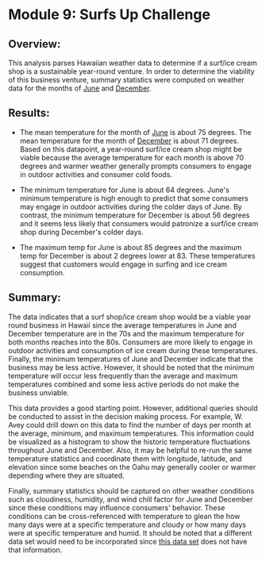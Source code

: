 # Module 9: Surfs Up Challenge

## Overview:

This analysis parses Hawaiian weather data to determine if a surf/ice cream shop is a sustainable year-round venture.  In order to determine the viability of this business venture, summary statistics were computed on weather data for the months of [June](https://github.com/laurlen2112/surfs_up/blob/main/resources/june_query.png) and [December](https://github.com/laurlen2112/surfs_up/blob/main/resources/dec_query.png).  

## Results:

* The mean temperature for the month of [June](https://github.com/laurlen2112/surfs_up/blob/main/resources/june_stats.png) is about 75 degrees.  The mean temperature for the month of [December](https://github.com/laurlen2112/surfs_up/blob/main/resources/dec_stats.png) is about 71 degrees.  Based on this datapoint, a year-round surf/ice cream shop might be viable because the average temperature for each month is above 70 degrees and warmer weather generally prompts consumers to engage in outdoor activities and consumer cold foods.

* The minimum temperature for June is about 64 degrees.  June's minimum temperature is high enough to predict that some consumers may engage in outdoor activities during the colder days of June.  By contrast, the minimum temperature for December is about 56 degrees and it seems less likely that consumers would patronize a surf/ice cream shop during December's colder days.  

* The maximum temp for June is about 85 degrees and the maximum temp for December is about 2 degrees lower at 83.  These temperatures suggest that customers would engage in surfing and ice cream consumption.

## Summary:

The data indicates that a surf shop/ice cream shop would be a viable year round business in Hawaii since the average temperatures in June and December temperature are in the 70s and the maximum temperature for both months reaches into the 80s.  Consumers are more likely to engage in outdoor activities and consumption of ice cream during these temperatures.  Finally, the minimum temperatures of June and December indicate that the business may be less active.  However, it should be noted that the minimum temperature will occur less frequently than the average and maximum temperatures combined and some less active periods do not make the business unviable.

This data provides a good starting point.  However, additional queries should be conducted to assist in the decision making process. For example, W. Avey could drill down on this data to find the number of days per month at the average, minimum, and maximum temperatures.  This information could be visualized as a histogram to show the historic temperature fluctuations throughout June and December.  Also, it may be helpful to re-run the same temperature statistics and coordinate them with longitude, latitude, and elevation since some beaches on the Oahu may generally cooler or warmer depending where they are situated.

Finally, summary statistics should be captured on other weather conditions such as cloudiness, humidity, and wind chill factor for June and December since these conditions may influence consumers' behavior.  These conditions can be cross-referenced with temperature to glean the how many days were at a specific temperature and cloudy or how many days were at specific temperature and humid.  It should be noted that a different data set would need to be incorporated since [this data set](https://github.com/laurlen2112/surfs_up/blob/main/resources/table_keys.png) does not have that information. 
